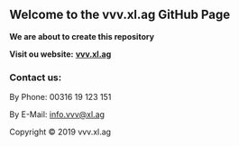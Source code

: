 ## Welcome to the vvv.xl.ag GitHub Page

**We are about to create this repository**

**Visit ou website:** [**vvv.xl.ag**](https://vvv.xl.ag)

### Contact us:

By Phone: 00316 19 123 151

By E-Mail: info.vvv@xl.ag


Copyright © 2019 vvv.xl.ag
